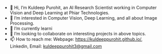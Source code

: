 - 👋 Hi, I’m Kuldeep Purohit, an AI Research Scientist working in Computer Vision and Deep Learning at Phiar Technologies.
- 👀 I’m interested in Computer Vision, Deep Learning, and all about Image Processing.
- 🌱 I’m currently learni
- 💞️ I’m looking to collaborate on interesting projects in above topics.
- 📫 How to reach me: Webpage: https://kuldeeppurohit.github.io/, Linkedin, Email: kuldeeppurohit3@gmail.com


<!---
kuldeeppurohit/kuldeeppurohit is a ✨ special ✨ repository because its `README.md` (this file) appears on your GitHub profile.
You can click the Preview link to take a look at your changes.
--->
